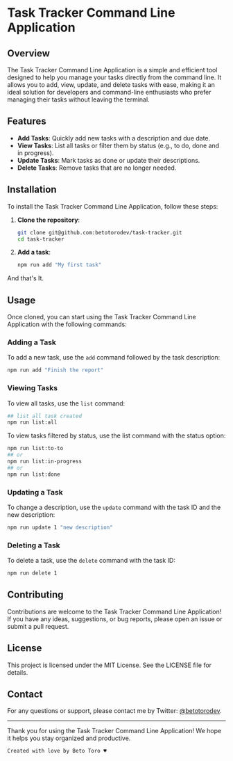 # Task Tracker Command Line Application

## Overview
The Task Tracker Command Line Application is a simple and efficient tool designed to help you manage your tasks directly from the command line. It allows you to add, view, update, and delete tasks with ease, making it an ideal solution for developers and command-line enthusiasts who prefer managing their tasks without leaving the terminal.

## Features
- **Add Tasks**: Quickly add new tasks with a description and due date.
- **View Tasks**: List all tasks or filter them by status (e.g., to do, done and in progress).
- **Update Tasks**: Mark tasks as done or update their descriptions.
- **Delete Tasks**: Remove tasks that are no longer needed.

## Installation
To install the Task Tracker Command Line Application, follow these steps:

1. **Clone the repository**:
    ```sh
    git clone git@github.com:betotorodev/task-tracker.git
    cd task-tracker
    ```

2. **Add a task**:
    ```sh
    npm run add "My first task"
    ```

And that's It.

## Usage
Once cloned, you can start using the Task Tracker Command Line Application with the following commands:

### Adding a Task
To add a new task, use the `add` command followed by the task description:
```sh
npm run add "Finish the report"
```

### Viewing Tasks
To view all tasks, use the `list` command:

```sh
## list all task created
npm run list:all
```
To view tasks filtered by status, use the list command with the status option:
```sh
npm run list:to-to
## or
npm run list:in-progress
## or 
npm run list:done
```

### Updating a Task
To change a description, use the `update` command with the task ID and the new description:

```sh
npm run update 1 "new description"
```

### Deleting a Task
To delete a task, use the `delete` command with the task ID:

```sh
npm run delete 1 
```

## Contributing
Contributions are welcome to the Task Tracker Command Line Application! If you have any ideas, suggestions, or bug reports, please open an issue or submit a pull request.

## License
This project is licensed under the MIT License. See the LICENSE file for details.

## Contact
For any questions or support, please contact me by Twitter: [@betotorodev](https://twitter.com/betotorodev).

---
Thank you for using the Task Tracker Command Line Application! We hope it helps you stay organized and productive.

`Created with love by Beto Toro ♥️`